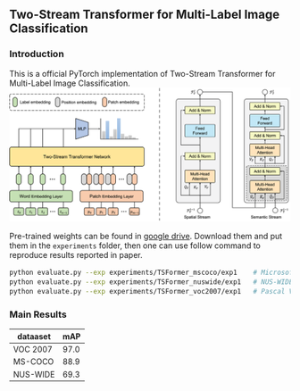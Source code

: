 ## Two-Stream Transformer for Multi-Label Image Classification

### Introduction
This is a official PyTorch implementation of Two-Stream Transformer for Multi-Label Image Classification.
![alt tsformer](src/tsformer.png)

Pre-trained weights can be found in [google drive](https://drive.google.com/drive/folders/1XOiLTpWHYRGR8itp4aqQZsbXWHV_TT0j?usp=sharing). Download them and put them in the `experiments` folder, then one can use follow command to reproduce results reported in paper.

```bash
python evaluate.py --exp experiments/TSFormer_mscoco/exp1    # Microsoft COCO
python evaluate.py --exp experiments/TSFormer_nuswide/exp1   # NUS-WIDE
python evaluate.py --exp experiments/TSFormer_voc2007/exp1   # Pascal VOC 2007
```

### Main Results
|  dataaset   | mAP  |
|  ---------  | ---- |
| VOC 2007    | 97.0 |
| MS-COCO     | 88.9 |
| NUS-WIDE    | 69.3 |